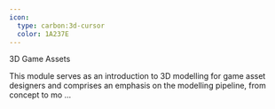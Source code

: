 ```yaml
---
icon:
  type: carbon:3d-cursor
  color: 1A237E
---
```

3D Game Assets

This module serves as an introduction to 3D modelling for game asset designers and comprises an emphasis on the modelling pipeline, from concept to mo ... 
